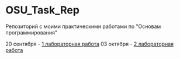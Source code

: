 # OSU_Task_Rep
Репозиторий с моими практическими работами по "Основам программирования"

20 сентября - [1 лабораторная работа](https://github.com/kartavkun/OSU_Task_Rep/tree/main/1_practice)
03 октября - [2 лабораторная работа](https://github.com/kartavkun/OSU_Task_Rep/tree/main/2_practice)
